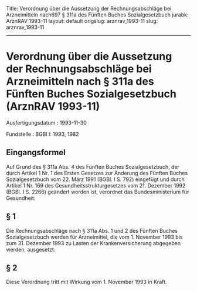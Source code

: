 Title: Verordnung über die Aussetzung der Rechnungsabschläge bei Arzneimitteln nach697
  § 311a des Fünften Buches Sozialgesetzbuch
jurabk: ArznRAV 1993-11
layout: default
origslug: arznrav_1993-11
slug: arznrav_1993-11

---

# Verordnung über die Aussetzung der Rechnungsabschläge bei Arzneimitteln nach § 311a des Fünften Buches Sozialgesetzbuch (ArznRAV 1993-11)

Ausfertigungsdatum
:   1993-11-30

Fundstelle
:   BGBl I: 1993, 1982



## Eingangsformel

Auf Grund des § 311a Abs. 4 des Fünften Buches Sozialgesetzbuch, der
durch Artikel 1 Nr. 1 des Ersten Gesetzes zur Änderung des Fünften
Buches Sozialgesetzbuch vom 22. März 1991 (BGBl. I S. 792) eingefügt
und durch Artikel 1 Nr. 169 des Gesundheitsstrukturgesetzes vom 21.
Dezember 1992 (BGBl. I S. 2266) geändert worden ist, verordnet das
Bundesministerium für Gesundheit:


## § 1

Die Rechnungsabschläge nach § 311a Abs. 1 und 2 des Fünften Buches
Sozialgesetzbuch werden für Arzneimittel, die vom 1. November 1993 bis
zum 31. Dezember 1993 zu Lasten der Krankenversicherung abgegeben
werden, ausgesetzt.


## § 2

Diese Verordnung tritt mit Wirkung vom 1. November 1993 in Kraft.

